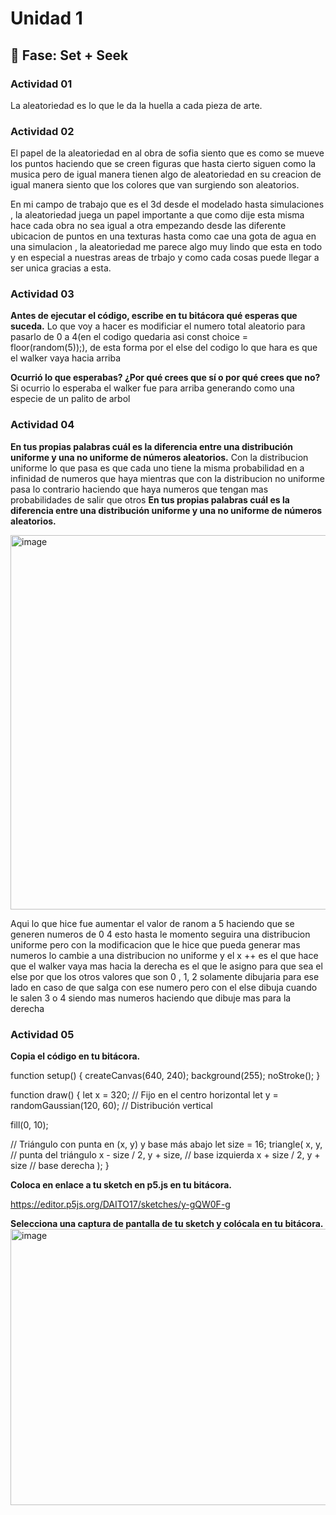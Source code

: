 # Unidad 1

## 🔎 Fase: Set + Seek

### Actividad 01
La aleatoriedad es lo que le da la huella a cada pieza de arte. 

###  Actividad 02
El papel de la aleatoriedad en al obra de sofia siento que es como se mueve los puntos haciendo que se creen figuras que hasta cierto siguen como la musica pero de igual manera tienen algo de aleatoriedad en su creacion
de igual manera siento que los colores que van surgiendo son aleatorios. 

En mi campo de trabajo que es el 3d desde el modelado hasta simulaciones , la aleatoriedad juega un papel importante a que como dije esta misma hace cada obra no sea igual a otra empezando desde las diferente ubicacion de puntos en una texturas hasta como cae una gota de agua en una simulacion , la aleatoriedad me parece algo muy lindo que esta en todo y en especial a nuestras areas de trbajo y como cada cosas puede llegar a ser unica gracias a esta.

### Actividad 03 
**Antes de ejecutar el código, escribe en tu bitácora qué esperas que suceda.**
Lo que voy a hacer es modificiar el numero total aleatorio para pasarlo de 0 a 4(en el codigo quedaria  asi const choice = floor(random(5));), de esta forma por el else del codigo lo que hara es que el walker vaya hacia arriba 

**Ocurrió lo que esperabas? ¿Por qué crees que sí o por qué crees que no?**
Si ocurrio lo esperaba el walker fue para arriba generando como una especie de un palito de arbol 

### Actividad 04 
**En tus propias palabras cuál es la diferencia entre una distribución uniforme y una no uniforme de números aleatorios.**
Con la distribucion uniforme lo que pasa es que cada uno tiene la misma probabilidad en a infinidad de numeros que haya mientras que con la distribucion no uniforme pasa lo contrario haciendo que haya numeros que tengan mas probabilidades de salir que otros 
**En tus propias palabras cuál es la diferencia entre una distribución uniforme y una no uniforme de números aleatorios.**

<img width="1606" height="599" alt="image" src="https://github.com/user-attachments/assets/3f460922-0b88-4588-a26f-1a5eeeffd4a5" />

Aqui lo que hice fue aumentar el valor de ranom a 5 haciendo que se generen numeros de 0 4 esto hasta le momento seguira una distribucion uniforme pero con la modificacion que le hice que pueda generar mas numeros lo cambie a una distribucion no uniforme  y el x ++ es el que hace que el walker vaya mas hacia la derecha es el que le asigno para que sea el else por que los otros valores que son 0 , 1, 2 solamente dibujaria para ese lado en caso de que salga con ese numero pero con el else dibuja cuando le salen 3 o 4 siendo mas numeros haciendo que dibuje mas para la derecha


### Actividad 05 
**Copia el código en tu bitácora.**

function setup() {
  createCanvas(640, 240);
  background(255);
  noStroke();
}

function draw() {
  let x = 320; // Fijo en el centro horizontal
  let y = randomGaussian(120, 60); // Distribución vertical

  fill(0, 10);

  // Triángulo con punta en (x, y) y base más abajo
  let size = 16;
  triangle(
    x, y,                 // punta del triángulo
    x - size / 2, y + size, // base izquierda
    x + size / 2, y + size  // base derecha
  );
}


**Coloca en enlace a tu sketch en p5.js en tu bitácora.**

https://editor.p5js.org/DAITO17/sketches/y-gQW0F-g

**Selecciona una captura de pantalla de tu sketch y colócala en tu bitácora.**
<img width="1537" height="442" alt="image" src="https://github.com/user-attachments/assets/d1b1756d-08d2-45c4-a659-6b370dd3c1a0" />
